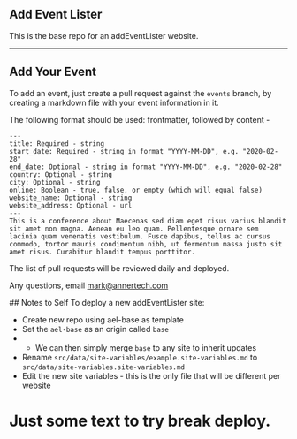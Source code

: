 ## Add Event Lister

This is the base repo for an addEventLister website.

---

## <a name="add-your-event">Add Your Event</a>

To add an event, just create a pull request against the `events` branch, by creating a markdown file with your event information in it.

The following format should be used: frontmatter, followed by content -

```
---
title: Required - string
start_date: Required - string in format "YYYY-MM-DD", e.g. "2020-02-28"
end_date: Optional - string in format "YYYY-MM-DD", e.g. "2020-02-28"
country: Optional - string
city: Optional - string
online: Boolean - true, false, or empty (which will equal false)
website_name: Optional - string
website_address: Optional - url
---
This is a conference about Maecenas sed diam eget risus varius blandit sit amet non magna. Aenean eu leo quam. Pellentesque ornare sem lacinia quam venenatis vestibulum. Fusce dapibus, tellus ac cursus commodo, tortor mauris condimentum nibh, ut fermentum massa justo sit amet risus. Curabitur blandit tempus porttitor.

```

The list of pull requests will be reviewed daily and deployed.

Any questions, email mark@annertech.com

## Notes to Self
To deploy a new addEventLister site:
- Create new repo using ael-base as template
- Set the `ael-base` as an origin called `base`
- - We can then simply merge `base` to any site to inherit updates
- Rename `src/data/site-variables/example.site-variables.md` to `src/data/site-variables.site-variables.md`
- Edit the new site variables - this is the only file that will be different per website

# Just some text to try break deploy.
